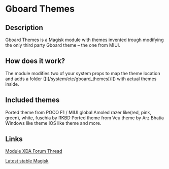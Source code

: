 # **Gboard Themes**
## Description
Gboard Themes is a Magisk module with themes invented trough modifying the only third party Gboard theme – the one from MIUI.

## How does it work?
The module modifies two of your system props to map the theme location and adds a folder ([I]/system/etc/gboard_themes[/I]) with actual themes inside.

## Included themes
Ported theme from POCO F1 / MIUI global
Amoled razer like(red, pink, green), white, fuschia by RKBD
Ported theme from Veu theme by Arz Bhatia 
Windows like theme
IOS like theme
and more.
## Links
[Module XDA Forum Thread](https://forum.xda-developers.com/apps/magisk/module-gboard-themes-themes-gboard-t3840354 "Module official XDA thread")


[Latest stable Magisk](http://www.tiny.cc/latestmagisk)
